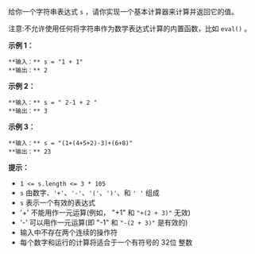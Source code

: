 给你一个字符串表达式 `s` ，请你实现一个基本计算器来计算并返回它的值。

注意:不允许使用任何将字符串作为数学表达式计算的内置函数，比如 `eval()` 。



**示例 1：**

    
    
    **输入：** s = "1 + 1"
    **输出：** 2
    

**示例 2：**

    
    
    **输入：** s = " 2-1 + 2 "
    **输出：** 3
    

**示例 3：**

    
    
    **输入：** s = "(1+(4+5+2)-3)+(6+8)"
    **输出：** 23
    



**提示：**

  * `1 <= s.length <= 3 * 105`
  * `s` 由数字、`'+'`、`'-'`、`'('`、`')'`、和 `' '` 组成
  * `s` 表示一个有效的表达式
  * '+' 不能用作一元运算(例如， "+1" 和 `"+(2 + 3)"` 无效)
  * '-' 可以用作一元运算(即 "-1" 和 `"-(2 + 3)"` 是有效的)
  * 输入中不存在两个连续的操作符
  * 每个数字和运行的计算将适合于一个有符号的 32位 整数

